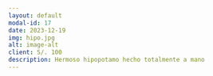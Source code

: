 ```yaml
---
layout: default
modal-id: 17
date: 2023-12-19
img: hipo.jpg
alt: image-alt
client: S/. 100
description: Hermoso hipopotamo hecho totalmente a mano
---
```

